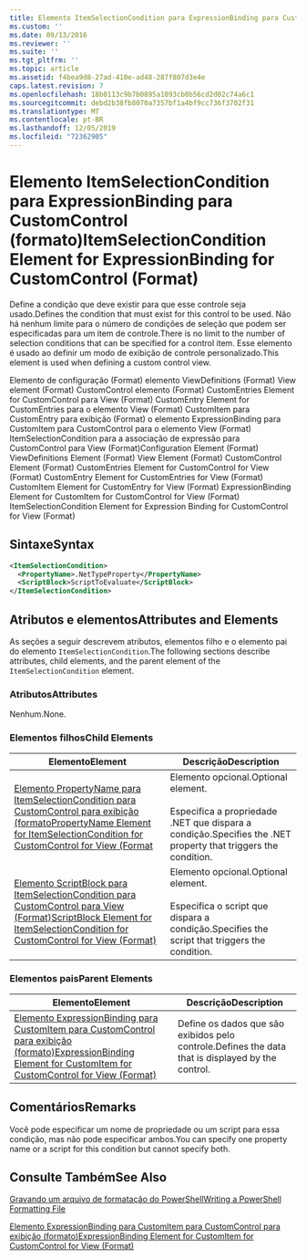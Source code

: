 ```yaml
---
title: Elemento ItemSelectionCondition para ExpressionBinding para CustomControl (Format) | Microsoft Docs
ms.custom: ''
ms.date: 09/13/2016
ms.reviewer: ''
ms.suite: ''
ms.tgt_pltfrm: ''
ms.topic: article
ms.assetid: f4bea9d8-27ad-410e-ad48-287f807d3e4e
caps.latest.revision: 7
ms.openlocfilehash: 18b0113c9b7b0895a1093cb0b56cd2d02c74a6c1
ms.sourcegitcommit: debd2b38fb8070a7357bf1a4bf9cc736f3702f31
ms.translationtype: MT
ms.contentlocale: pt-BR
ms.lasthandoff: 12/05/2019
ms.locfileid: "72362905"
---
```

# <a name="itemselectioncondition-element-for-expressionbinding-for-customcontrol-format"></a><span data-ttu-id="ee1d6-102">Elemento ItemSelectionCondition para ExpressionBinding para CustomControl (formato)</span><span class="sxs-lookup"><span data-stu-id="ee1d6-102">ItemSelectionCondition Element for ExpressionBinding for CustomControl (Format)</span></span>

<span data-ttu-id="ee1d6-103">Define a condição que deve existir para que esse controle seja usado.</span><span class="sxs-lookup"><span data-stu-id="ee1d6-103">Defines the condition that must exist for this control to be used.</span></span> <span data-ttu-id="ee1d6-104">Não há nenhum limite para o número de condições de seleção que podem ser especificadas para um item de controle.</span><span class="sxs-lookup"><span data-stu-id="ee1d6-104">There is no limit to the number of selection conditions that can be specified for a control item.</span></span> <span data-ttu-id="ee1d6-105">Esse elemento é usado ao definir um modo de exibição de controle personalizado.</span><span class="sxs-lookup"><span data-stu-id="ee1d6-105">This element is used when defining a custom control view.</span></span>

<span data-ttu-id="ee1d6-106">Elemento de configuração (Format) elemento ViewDefinitions (Format) View element (Format) CustomControl elemento (Format) CustomEntries Element for CustomControl para View (Format) CustomEntry Element for CustomEntries para o elemento View (Format) CustomItem para CustomEntry para exibição (Format) o elemento ExpressionBinding para CustomItem para CustomControl para o elemento View (Format) ItemSelectionCondition para a associação de expressão para CustomControl para View (Format)</span><span class="sxs-lookup"><span data-stu-id="ee1d6-106">Configuration Element (Format) ViewDefinitions Element (Format) View Element (Format) CustomControl Element (Format) CustomEntries Element for CustomControl for View (Format) CustomEntry Element for CustomEntries for View (Format) CustomItem Element for CustomEntry for View (Format) ExpressionBinding Element for CustomItem for CustomControl for View (Format) ItemSelectionCondition Element for Expression Binding for CustomControl for View (Format)</span></span>

## <a name="syntax"></a><span data-ttu-id="ee1d6-107">Sintaxe</span><span class="sxs-lookup"><span data-stu-id="ee1d6-107">Syntax</span></span>

```xml
<ItemSelectionCondition>
  <PropertyName>.NetTypeProperty</PropertyName>
  <ScriptBlock>ScriptToEvaluate</ScriptBlock>
</ItemSelectionCondition>
```

## <a name="attributes-and-elements"></a><span data-ttu-id="ee1d6-108">Atributos e elementos</span><span class="sxs-lookup"><span data-stu-id="ee1d6-108">Attributes and Elements</span></span>

<span data-ttu-id="ee1d6-109">As seções a seguir descrevem atributos, elementos filho e o elemento pai do elemento `ItemSelectionCondition`.</span><span class="sxs-lookup"><span data-stu-id="ee1d6-109">The following sections describe attributes, child elements, and the parent element of the `ItemSelectionCondition` element.</span></span>

### <a name="attributes"></a><span data-ttu-id="ee1d6-110">Atributos</span><span class="sxs-lookup"><span data-stu-id="ee1d6-110">Attributes</span></span>

<span data-ttu-id="ee1d6-111">Nenhum.</span><span class="sxs-lookup"><span data-stu-id="ee1d6-111">None.</span></span>

### <a name="child-elements"></a><span data-ttu-id="ee1d6-112">Elementos filhos</span><span class="sxs-lookup"><span data-stu-id="ee1d6-112">Child Elements</span></span>

|<span data-ttu-id="ee1d6-113">Elemento</span><span class="sxs-lookup"><span data-stu-id="ee1d6-113">Element</span></span>|<span data-ttu-id="ee1d6-114">Descrição</span><span class="sxs-lookup"><span data-stu-id="ee1d6-114">Description</span></span>|
|-------------|-----------------|
|[<span data-ttu-id="ee1d6-115">Elemento PropertyName para ItemSelectionCondition para CustomControl para exibição (formato</span><span class="sxs-lookup"><span data-stu-id="ee1d6-115">PropertyName Element for ItemSelectionCondition for CustomControl for View (Format</span></span>](./propertyname-element-for-itemselectioncondition-for-customcontrol-for-view-format.md)|<span data-ttu-id="ee1d6-116">Elemento opcional.</span><span class="sxs-lookup"><span data-stu-id="ee1d6-116">Optional element.</span></span><br /><br /> <span data-ttu-id="ee1d6-117">Especifica a propriedade .NET que dispara a condição.</span><span class="sxs-lookup"><span data-stu-id="ee1d6-117">Specifies the .NET property that triggers the condition.</span></span>|
|[<span data-ttu-id="ee1d6-118">Elemento ScriptBlock para ItemSelectionCondition para CustomControl para View (Format)</span><span class="sxs-lookup"><span data-stu-id="ee1d6-118">ScriptBlock Element for ItemSelectionCondition for CustomControl for View (Format)</span></span>](./scriptblock-element-for-itemselectioncondition-for-customcontrol-for-view-format.md)|<span data-ttu-id="ee1d6-119">Elemento opcional.</span><span class="sxs-lookup"><span data-stu-id="ee1d6-119">Optional element.</span></span><br /><br /> <span data-ttu-id="ee1d6-120">Especifica o script que dispara a condição.</span><span class="sxs-lookup"><span data-stu-id="ee1d6-120">Specifies the script that triggers the condition.</span></span>|

### <a name="parent-elements"></a><span data-ttu-id="ee1d6-121">Elementos pais</span><span class="sxs-lookup"><span data-stu-id="ee1d6-121">Parent Elements</span></span>

|<span data-ttu-id="ee1d6-122">Elemento</span><span class="sxs-lookup"><span data-stu-id="ee1d6-122">Element</span></span>|<span data-ttu-id="ee1d6-123">Descrição</span><span class="sxs-lookup"><span data-stu-id="ee1d6-123">Description</span></span>|
|-------------|-----------------|
|[<span data-ttu-id="ee1d6-124">Elemento ExpressionBinding para CustomItem para CustomControl para exibição (formato)</span><span class="sxs-lookup"><span data-stu-id="ee1d6-124">ExpressionBinding Element for CustomItem for CustomControl for View (Format)</span></span>](./expressionbinding-element-for-customitem-for-customcontrol-for-view-format.md)|<span data-ttu-id="ee1d6-125">Define os dados que são exibidos pelo controle.</span><span class="sxs-lookup"><span data-stu-id="ee1d6-125">Defines the data that is displayed by the control.</span></span>|

## <a name="remarks"></a><span data-ttu-id="ee1d6-126">Comentários</span><span class="sxs-lookup"><span data-stu-id="ee1d6-126">Remarks</span></span>

<span data-ttu-id="ee1d6-127">Você pode especificar um nome de propriedade ou um script para essa condição, mas não pode especificar ambos.</span><span class="sxs-lookup"><span data-stu-id="ee1d6-127">You can specify one property name or a script for this condition but cannot specify both.</span></span>

## <a name="see-also"></a><span data-ttu-id="ee1d6-128">Consulte Também</span><span class="sxs-lookup"><span data-stu-id="ee1d6-128">See Also</span></span>

[<span data-ttu-id="ee1d6-129">Gravando um arquivo de formatação do PowerShell</span><span class="sxs-lookup"><span data-stu-id="ee1d6-129">Writing a PowerShell Formatting File</span></span>](./writing-a-powershell-formatting-file.md)

[<span data-ttu-id="ee1d6-130">Elemento ExpressionBinding para CustomItem para CustomControl para exibição (formato)</span><span class="sxs-lookup"><span data-stu-id="ee1d6-130">ExpressionBinding Element for CustomItem for CustomControl for View (Format)</span></span>](./expressionbinding-element-for-customitem-for-customcontrol-for-view-format.md)

